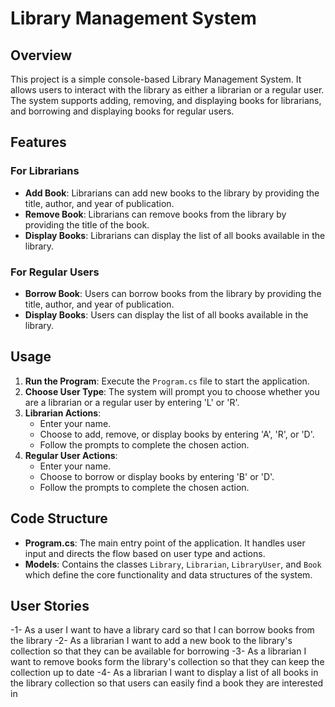 # Library Management System

## Overview

This project is a simple console-based Library Management System. It allows users to interact with the library as either a librarian or a regular user. The system supports adding, removing, and displaying books for librarians, and borrowing and displaying books for regular users.

## Features

### For Librarians
- **Add Book**: Librarians can add new books to the library by providing the title, author, and year of publication.
- **Remove Book**: Librarians can remove books from the library by providing the title of the book.
- **Display Books**: Librarians can display the list of all books available in the library.

### For Regular Users
- **Borrow Book**: Users can borrow books from the library by providing the title, author, and year of publication.
- **Display Books**: Users can display the list of all books available in the library.

## Usage

1. **Run the Program**: Execute the `Program.cs` file to start the application.
2. **Choose User Type**: The system will prompt you to choose whether you are a librarian or a regular user by entering 'L' or 'R'.
3. **Librarian Actions**:
   - Enter your name.
   - Choose to add, remove, or display books by entering 'A', 'R', or 'D'.
   - Follow the prompts to complete the chosen action.
4. **Regular User Actions**:
   - Enter your name.
   - Choose to borrow or display books by entering 'B' or 'D'.
   - Follow the prompts to complete the chosen action.

## Code Structure

- **Program.cs**: The main entry point of the application. It handles user input and directs the flow based on user type and actions.
- **Models**: Contains the classes `Library`, `Librarian`, `LibraryUser`, and `Book` which define the core functionality and data structures of the system.

## User Stories 
 -1- As a user I want to have a library card so that I can borrow books from the  library
 -2- As a librarian I want to add a new book to the library's collection so that they can be available for borrowing 
 -3- As a librarian I want to remove books form the library's collection so that they can keep the collection up to date 
 -4- As a librarian I want to display a list of all books in the library collection so that users can easily find a book they are interested in 

